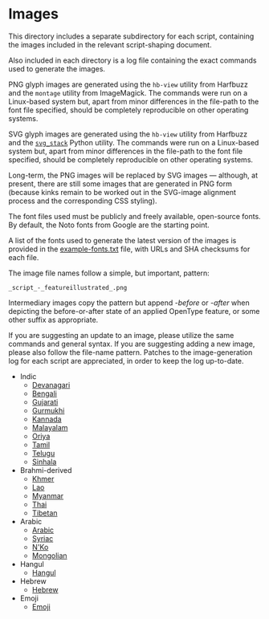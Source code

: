 # Images #

This directory includes a separate subdirectory for each script,
containing the images included in the relevant script-shaping document.

Also included in each directory is a log file containing the exact
commands used to generate the images.

PNG glyph images are generated using the `hb-view` utility from
Harfbuzz and the `montage` utility from ImageMagick. The commands were
run on a Linux-based system but, apart from minor differences in the
file-path to the font file specified, should be completely
reproducible on other operating systems.

SVG glyph images are generated using the `hb-view` utility from
Harfbuzz and the [`svg_stack`](https://github.com/astraw/svg_stack/)
Python utility. The commands were run on a Linux-based system but,
apart from minor differences in the file-path to the font file
specified, should be completely reproducible on other operating
systems.

Long-term, the PNG images will be replaced by SVG images &mdash;
although, at present, there are still some images that are generated
in PNG form (because kinks remain to be worked out in the SVG-image
alignment process and the corresponding CSS styling).

The font files used must be publicly and freely available, open-source
fonts. By default, the Noto fonts from Google are the starting point.

A list of the fonts used to generate the latest version of the images
is provided in the [example-fonts.txt](images/example-fonts.txt) file, with
URLs and SHA checksums for each file.

The image file names follow a simple, but important, pattern:

    _script_-_featureillustrated_.png
	
Intermediary images copy the pattern but append _-before_ or _-after_
when depicting the before-or-after state of an applied OpenType
feature, or some other suffix as appropriate.

If you are suggesting an update to an image, please utilize the same
commands and general syntax. If you are suggesting adding a new image,
please also follow the file-name pattern. Patches to the image-generation log for
each script are appreciated, in order to keep the log up-to-date.

  - Indic
      - [Devanagari](images/devanagari/devanagari-svg-image-generation-log.md)
      - [Bengali](images/bengali/bengalii-svg-image-generation-log.md)
      - [Gujarati](images/gujarati/gujarati-svg-image-generation-log.md)
      - [Gurmukhi](images/gurmukhi/gurmukhi-svg-image-generation-log.md)
      - [Kannada](images/kannada/kannada-svg-image-generation-log.md)
      - [Malayalam](images/malayalam/malayalam-svg-image-generation-log.md)
      - [Oriya](images/oriya/oriya-svg-image-generation-log.md)
      - [Tamil](images/tamil/tamil-svg-image-generation-log.md)
      - [Telugu](images/telugu/telugu-svg-image-generation-log.md)
      - [Sinhala](images/sinhala/sinhala-svg-image-generation-log.md)
  - Brahmi-derived
	  - [Khmer](images/khmer/khmer-svg-image-generation-log.md)
	  - [Lao](images/thai-lao/thai-lao-svg-image-generation-log.md)
	  - [Myanmar](images/myanmar/myanmar-svg-image-generation-log.md)
	  - [Thai](images/thai-lao/thai-lao-svg-image-generation-log.md)
	  - [Tibetan](images/tibetan/tibetan-svg-image-generation-log.md)
  - Arabic
      - [Arabic](images/arabic/arabic-svg-image-generation-log.md)
      - [Syriac](images/syriac/syriac-svg-image-generation-log.md)
      - [N'Ko](images/nko/nko-image-svg-generation-log.md)
      - [Mongolian](images/mongolian/mongolian-svg-image-generation-log.md)
  - Hangul
      - [Hangul](images/hangul/hangul-svg-image-generation-log.md)
  - Hebrew
      - [Hebrew](images/hebrew/hebrew-svg-image-generation-log.md)
  - Emoji
      - [Emoji](emoji/emoji-png-image-generation-log.md)
